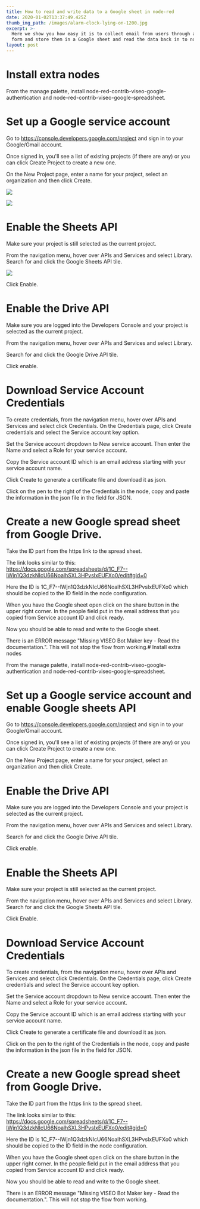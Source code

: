 ```yaml
---
title: How to read and write data to a Google sheet in node-red
date: 2020-01-02T13:37:49.425Z
thumb_img_path: /images/alarm-clock-lying-on-1200.jpg
excerpt: >-
  Here we show you how easy it is to collect email from users through a submit
  form and store them in a Google sheet and read the data back in to node-red.
layout: post
---
```

# Install extra nodes

From the manage palette, install node-red-contrib-viseo-google-authentication and node-red-contrib-viseo-google-spreadsheet.

# Set up a Google service account

Go to <https://console.developers.google.com/project> and sign in to your Google/Gmail account.

Once signed in, you'll see a list of existing projects (if there are any) or you can click Create Project to create a new one.

On the New Project page, enter a name for your project, select an organization and then click Create.

![](/images/1_create_project.png)

![](/images/2_new_proj.png)

# Enable the Sheets API

Make sure your project is still selected as the current project.

From the navigation menu, hover over APIs and Services and select Library. Search for and click the Google Sheets API tile.

![](/images/3_gotolib.png)

Click Enable.

# Enable the Drive API

Make sure you are logged into the Developers Console and your project is selected as the current project.

From the navigation menu, hover over APIs and Services and select Library.

Search for and click the Google Drive API tile.

Click enable.

# Download Service Account Credentials

To create credentials, from the navigation menu, hover over APIs and Services and select click Credentials. On the Credentials page, click Create credentials and select the Service account key option.

Set the Service account dropdown to New service account. Then enter the Name and select a Role for your service account.

Copy the Service account ID which is an email address starting with your service account name.

Click Create to generate a certificate file and download it as json.

Click on the pen to the right of the Credentials in the node, copy and paste the information in the json file in the field for JSON.

# Create a new Google spread sheet from Google Drive.

Take the ID part from the https link to the spread sheet.

The link looks similar to this: https://docs.google.com/spreadsheets/d/1C_F7--lWjn1Q3dzkNIcU66NoalhSXL3HPvsIxEUFXo0/edit#gid=0

Here the ID is 1C_F7--lWjn1Q3dzkNIcU66NoalhSXL3HPvsIxEUFXo0 which should be copied to the ID field in the node configuration.

When you have the Google sheet open click on the share button in the upper right corner. In the people field put in the email address that you copied from Service account ID and click ready.

Now you should be able to read and write to the Google sheet.

There is an ERROR message "Missing VISEO Bot Maker key - Read the documentation.".  This will not stop the flow from working.# Install extra nodes

From the manage palette, install node-red-contrib-viseo-google-authentication and node-red-contrib-viseo-google-spreadsheet.

# Set up a Google service account and enable Google sheets API

Go to <https://console.developers.google.com/project> and sign in to your Google/Gmail account.

Once signed in, you'll see a list of existing projects (if there are any) or you can click Create Project to create a new one.

On the New Project page, enter a name for your project, select an organization and then click Create.

# Enable the Drive API

Make sure you are logged into the Developers Console and your project is selected as the current project.

From the navigation menu, hover over APIs and Services and select Library.

Search for and click the Google Drive API tile.

Click enable.

# Enable the Sheets API

Make sure your project is still selected as the current project.

From the navigation menu, hover over APIs and Services and select Library. Search for and click the Google Sheets API tile.

Click Enable.

# Download Service Account Credentials

To create credentials, from the navigation menu, hover over APIs and Services and select click Credentials. On the Credentials page, click Create credentials and select the Service account key option.

Set the Service account dropdown to New service account. Then enter the Name and select a Role for your service account.

Copy the Service account ID which is an email address starting with your service account name.

Click Create to generate a certificate file and download it as json.

Click on the pen to the right of the Credentials in the node, copy and paste the information in the json file in the field for JSON.

# Create a new Google spread sheet from Google Drive.

Take the ID part from the https link to the spread sheet.

The link looks similar to this: https://docs.google.com/spreadsheets/d/1C_F7--lWjn1Q3dzkNIcU66NoalhSXL3HPvsIxEUFXo0/edit#gid=0

Here the ID is 1C_F7--lWjn1Q3dzkNIcU66NoalhSXL3HPvsIxEUFXo0 which should be copied to the ID field in the node configuration.

When you have the Google sheet open click on the share button in the upper right corner. In the people field put in the email address that you copied from Service account ID and click ready.

Now you should be able to read and write to the Google sheet.

There is an ERROR message "Missing VISEO Bot Maker key - Read the documentation.".  This will not stop the flow from working.
